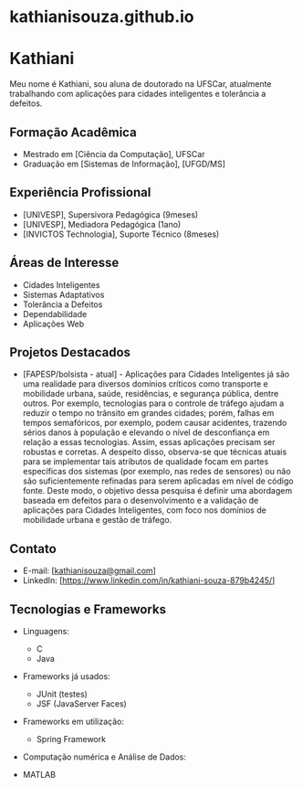 # kathianisouza.github.io

# Kathiani

Meu nome é Kathiani, sou aluna de doutorado na UFSCar, atualmente trabalhando com aplicações para cidades inteligentes e tolerância a defeitos.

## Formação Acadêmica
- Mestrado em [Ciência da Computação], UFSCar
- Graduação em [Sistemas de Informação], [UFGD/MS]

## Experiência Profissional
- [UNIVESP], Supersivora Pedagógica  (9meses)
- [UNIVESP], Mediadora Pedagógica  (1ano)
- [INVICTOS Technologia], Suporte Técnico (8meses)


## Áreas de Interesse
- Cidades Inteligentes
- Sistemas Adaptativos
- Tolerância a Defeitos
- Dependabilidade
- Aplicações Web

## Projetos Destacados
- [FAPESP/bolsista - atual] - Aplicações para Cidades Inteligentes já são uma realidade para diversos domínios críticos como transporte e mobilidade urbana, saúde, residências, e segurança pública, dentre outros. Por exemplo, tecnologias para o controle de tráfego ajudam a reduzir o tempo no trânsito em grandes cidades; porém, falhas em tempos semafóricos, por exemplo, podem causar acidentes, trazendo sérios danos à população e elevando o nível de desconfiança em relação a essas tecnologias. Assim, essas aplicações precisam ser robustas e corretas. A despeito disso, observa-se que técnicas atuais para se implementar tais atributos de qualidade focam em partes específicas dos sistemas (por exemplo, nas redes de sensores) ou não são suficientemente refinadas para serem aplicadas em nível de código fonte. Deste modo, o objetivo dessa pesquisa é definir uma abordagem baseada em defeitos para o desenvolvimento e a validação de aplicações para Cidades Inteligentes, com foco nos domínios de mobilidade urbana e gestão de tráfego.

## Contato
- E-mail: [kathianisouza@gmail.com]
- LinkedIn: [https://www.linkedin.com/in/kathiani-souza-879b4245/]

 ## Tecnologias e Frameworks

- Linguagens:
  - C
  - Java

- Frameworks já usados:
  - JUnit (testes)
  - JSF (JavaServer Faces)
 
- Frameworks em utilização:
  - Spring Framework
 
- Computação numérica e Análise de Dados:
-   MATLAB

